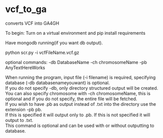 # vcf_to_ga
converts VCF into GA4GH

To begin:
Turn on a virtual environment and pip install requirements

Have mongodb running(if you want db output).

python scr.py -i vcfFileName.vcf.gz 

optional commands:
-db DatabaseName
-ch chromosomeName
-pb AnyTextHereWorks

When running the program, input file (-i filename) is required, specifying database (-db databasenameyouwant) is optional.  
If you do not specify -db, only directory structured output will be created.  
You can also specify chromosome with -ch chromosomeName, this is optional and if you do not specify, the entire file will be fetched.  
If you wish to have .pb as output instead of .txt into the directory use the extension -pb pb.  
If this is specified it will output only to .pb.  If this is not specified it will output to .txt.  
This command is optional and can be used with or without outputting to database.
